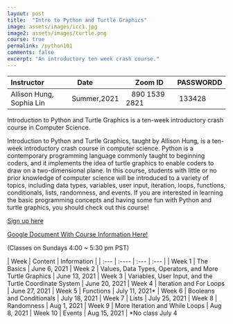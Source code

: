 ```yaml
---
layout: post
title:  "Intro to Python and Turtle Graphics"
image: assets/images/icc1.jpg
image2: assets/images/turtle.png
course: true
permalink: /python101
comments: false
excerpt: "An introductory ten week crash course."
---
```



| Instructor  | &nbsp;&nbsp;&nbsp;Date&nbsp; | &nbsp;&nbsp; &nbsp;&nbsp;Zoom ID &nbsp; | &nbsp;PASSWORDD  |
| :---        |    :----   |          :--- |  :--- |
| Allison Hung, Sophia Lin | Summer,2021   |&nbsp;&nbsp; 890 1539 2821 &nbsp; &nbsp; |&nbsp; 133428|


Introduction to Python and Turtle Graphics is a ten-week introductory crash course in Computer Science.   

Introduction to Python and Turtle Graphics, taught by Allison Hung, is a ten-week introductory crash course in computer science. Python is a contemporary programming language commonly taught to beginning coders, and it implements the idea of turtle graphics to enable coders to draw on a two-dimensional plane. In this course, students with little or no prior knowledge of computer science will be introduced to a variety of topics, including data types, variables, user input, iteration, loops, functions, conditionals, lists, randomness, and events. If you are interested in learning the basic programming concepts and having some fun with Python and turtle graphics, you should check out this course!

[Sign up here](https://forms.gle/TFf5QeuQ4BTZiRGi7)

[Google Document With Course Information Here!](
https://docs.google.com/document/d/1-TkxtL_l9lIY_0DpEI1DmR70DwI5XgSwImAlasNrYnQ/edit?usp=sharing)


(Classes on Sundays 4:00 ~ 5:30 pm PST)

| Week    |  Content    | Information   |
| :---        |    :----   |          :--- |  :--- |
| Week 1 | The Basics				|		   June 6, 2021 |
Week 2 | Values, Data Types, Operators, and More Turtle Graphics	 |  June 13, 2021 |
Week 3 | Variables, User Input, and the Turtle Coordinate System	 |	  June 20, 2021 |
Week 4 | Iteration and For Loops			 |				  June 27, 2021 |
Week 5 | Functions						   |			 July 11, 2021* |
Week 6 | Booleans and Conditionals			 |			  July 18, 2021 |
Week 7 | Lists						 |			              July 25, 2021 |
Week 8 | Randomness					 |			    Aug 1, 2021 |
Week 9 | More Iteration and While Loops		 |			    Aug 8, 2021 |
Week 10 | Events					 |				   Aug 15, 2021 |
*No class July 4
